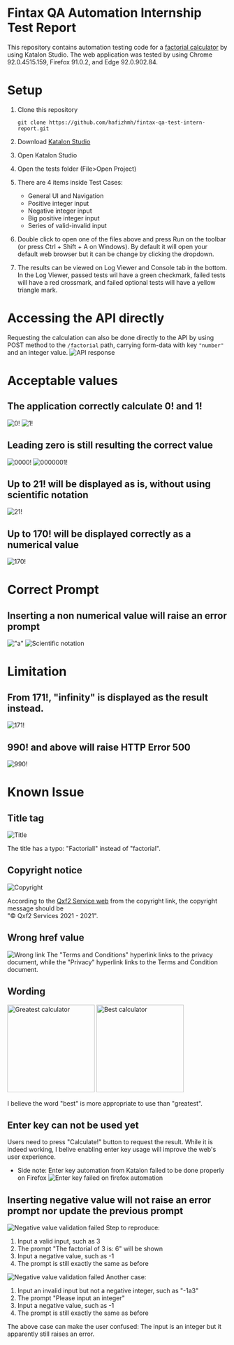 # Fintax QA Automation Internship Test Report

This repository contains automation testing code for a [factorial calculator](http://qainterview.pythonanywhere.com/) by using Katalon Studio.
The web application was tested by using Chrome 92.0.4515.159, Firefox 91.0.2, and Edge 92.0.902.84.

# Setup
1. Clone this repository

    `git clone https://github.com/hafizhmh/fintax-qa-test-intern-report.git`
2. Download [Katalon Studio](https://www.katalon.com/download/)
3. Open Katalon Studio
4. Open the tests folder (File>Open Project)
5. There are 4 items inside Test Cases:

   * General UI and Navigation
   * Positive integer input
   * Negative integer input
   * Big positive integer input
   * Series of valid-invalid input
6. Double click to open one of the files above and press Run on the toolbar (or press Ctrl + Shift + A on Windows). By default it will open your default web browser but it can be change by clicking the dropdown.
7. The results can be viewed on Log Viewer and Console tab in the bottom. In the Log Viewer, passed tests wil have a green checkmark, failed tests will have a red crossmark, and failed optional tests will have a yellow triangle mark.

# Accessing the API directly
Requesting the calculation can also be done directly to the API by using POST method to the `/factorial` path, carrying form-data with key `"number"` and an integer value.
![API response](README/response_170.jpg)

# Acceptable values
## The application correctly calculate 0! and 1!
![0!](/README/result_0.jpg)
![1!](/README/result_0.jpg)

## Leading zero is still resulting the correct value
![0000!](/README/result_0000.jpg)
![0000001!](/README/result_0000001.jpg)

## Up to 21! will be displayed as is, without using scientific notation
![21!](/README/limit_21.jpg)

## Up to 170! will be displayed correctly as a numerical value
![170!](/README/limit_170.jpg)

# Correct Prompt
## Inserting a non numerical value will raise an error prompt
!["a"](README\formvalidation_a.jpg)
![Scientific notation](README\formvalidation_scinotation.jpg)



# Limitation
## From 171!, "infinity" is displayed as the result instead.
![171!](/README/limit_171.jpg)

## 990! and above will raise HTTP Error 500
![990!](/README/limit_990.jpg)

# Known Issue

## Title tag
![Title](/README/title.jpg)

The title has a typo: "Factoriall" instead of "factorial".

## Copyright notice
![Copyright](/README/copyright.jpg)

According to the [Qxf2 Service web](https://qxf2.com/?utm_source=qa-interview&utm_medium=click&utm_campaign=From%20QA%20Interview) from the copyright link, the copyright message should be <br>"© Qxf2 Services 2021 - 2021".

## Wrong href value
![Wrong link](/README/wronglink.jpg)
The "Terms and Conditions" hyperlink links to the privacy document, while the "Privacy" hyperlink links to the Terms and Condition document.

## Wording
<img src="README/wording_greatest.jpg" alt="Greatest calculator" width="200"/>
<img src="README/wording_best.jpg" alt="Best calculator" width="200"/>

I believe the word "best" is more appropriate to use than "greatest".

## Enter key can not be used yet
Users need to press "Calculate!" button to request the result. While it is indeed working, I belive enabling enter key usage will improve the web's user experience.

* Side note: Enter key automation from Katalon failed to be done properly on Firefox
![Enter key failed on firefox automation](README/firefox_ENTERkey_failed.jpg)

## Inserting negative value will not raise an error prompt nor update the previous prompt

![Negative value validation failed](README\formvalidation_negative.jpg)
Step to reproduce:

1. Input a valid input, such as 3
2. The prompt "The factorial of 3 is: 6" will be shown
3. Input a negative value, such as -1
4. The prompt is still exactly the same as before

![Negative value validation failed](README\formvalidation_negative2.jpg)
Another case:
1. Input an invalid input but not a negative integer, such as "-1a3"
2. The prompt "Please input an integer"
3. Input a negative value, such as -1
4. The prompt is still exactly the same as before

The above case can make the user confused: The input is an integer but it apparently still raises an error.